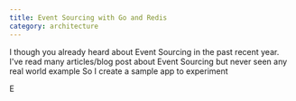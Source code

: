```yaml
---
title: Event Sourcing with Go and Redis
category: architecture
---
```


I though you already heard about Event Sourcing in the past recent year.
I've read many articles/blog post about Event Sourcing but never seen any real world example
So I create a sample app to experiment

E

